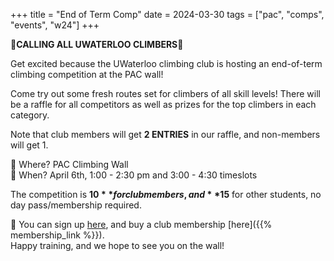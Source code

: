 +++
title = "End of Term Comp"
date = 2024-03-30
tags = ["pac", "comps", "events", "w24"]
+++

**🚨CALLING ALL UWATERLOO CLIMBERS🚨**

Get excited because the UWaterloo climbing club is hosting an end-of-term climbing competition at the PAC wall!

Come try out some fresh routes set for climbers of all skill levels! There will be a raffle for all competitors as well as prizes for the top climbers in each category.

Note that club members will get **2 ENTRIES** in our raffle, and non-members will get 1.

📍 Where? PAC Climbing Wall  
📆 When? April 6th, 1:00 - 2:30 pm and 3:00 - 4:30 timeslots

The competition is **$10** for club members, and **$15** for other students, no day pass/membership required.

🔗 You can sign up [here](https://warrior.uwaterloo.ca/Program/GetProgramDetails?courseId=0bd82495-bd51-4304-9f36-a892857be273), and buy a club membership [here]({{% membership_link %}}).  
Happy training, and we hope to see you on the wall!
